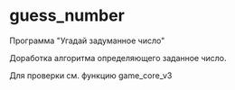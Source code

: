 # guess_number
Программа "Угадай задуманное число"

Доработка алгоритма определяющего заданное число.


Для проверки см. функцию game_core_v3
